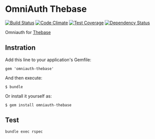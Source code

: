 # OmniAuth Thebase

[![Build Status](https://travis-ci.org/zaikoflow/omniauth-thebase.png)](https://travis-ci.org/zaikoflow/omniauth-thebase)
[![Code Climate](https://codeclimate.com/github/zaikoflow/omniauth-thebase/badges/gpa.svg)](https://codeclimate.com/github/zaikoflow/omniauth-thebase)
[![Test Coverage](https://codeclimate.com/github/zaikoflow/omniauth-thebase/badges/coverage.svg)](https://codeclimate.com/github/zaikoflow/omniauth-thebase)
[![Dependency Status](https://gemnasium.com/zaikoflow/omniauth-thebase.svg)](https://gemnasium.com/zaikoflow/omniauth-thebase)

Omniauth for [Thebase](https://thebase.com/)

Instration
----------

Add this line to your application's Gemfile:

    gem 'omniauth-thebase'

And then execute:

    $ bundle

Or install it yourself as:

    $ gem install omniauth-thebase

Test
----

```
bundle exec rspec
```
